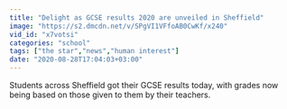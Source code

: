 ```yaml
---
title: "Delight as GCSE results 2020 are unveiled in Sheffield"
image: "https://s2.dmcdn.net/v/SPgVI1VFfoAB0CwKf/x240"
vid_id: "x7votsi"
categories: "school"
tags: ["the star","news","human interest"]
date: "2020-08-28T17:04:03+03:00"
---
```

Students across Sheffield got their GCSE results today, with grades now being based on those given to them by their teachers.

